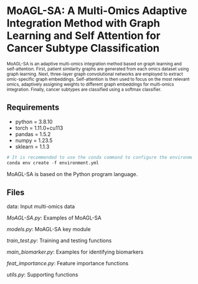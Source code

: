# MoAGL-SA: A Multi-Omics Adaptive Integration Method with Graph Learning and Self Attention for Cancer Subtype Classification

<sup>MoAGL-SA is an adaptive multi-omics integration method based on graph learning and self-attention. First, patient similarity graphs are generated from each omics dataset using graph learning. Next, three-layer graph convolutional networks are employed to extract omic-specific graph embeddings. Self-attention is then used to focus on the most relevant omics, adaptively assigning weights to different graph embeddings for multi-omics integration. Finally, cancer subtypes are classified using a softmax classifier.<sup>

## Requirements

+ python = 3.8.10
+ torch = 1.11.0+cu113
+ pandas = 1.5.2
+ numpy = 1.23.5
+ sklearn = 1.1.3

~~~python
# It is recommended to use the conda command to configure the environment:
conda env create -f environment.yml
~~~

MoAGL-SA is based on the Python program language.  

## Files

data: Input multi-omics data

*MoAGL-SA.py*: Examples of MoAGL-SA

*models.py*: MoAGL-SA key module

*train_test.py*: Training and testing functions

*main_biomarker.py*: Examples for identifying biomarkers

*feat_importance.py*: Feature importance functions

*utils.py*: Supporting functions    




